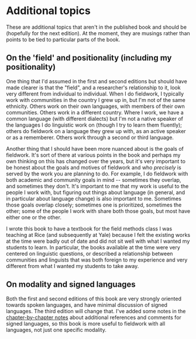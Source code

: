 # Additional topics

These are additional topics that aren't in the published book and should be (hopefully for the next edition). At the moment, they are musings rather than points to be tied to particular parts of the book.


## On the 'field' and positionality (including my positionality)

One thing that I'd assumed in the first and second editions but should have made clearer is that the "field", and a researcher's relationship to it, look very different from individual to individual. When I do fieldwork, I typically work with communities in the country I grew up in, but I'm not of the same ethnicity. Others work on their own languages, with members of their own communities. Others work in a different country. Where I work, we have a common language (with different dialects) but I'm not a native speaker of the languages I do linguistic work on (though I try to learn them fluently); others do fieldwork on a language they grew up with, as an active speaker or as a rememberer. Others work through a second or third language. 

Another thing that I should have been more nuanced about is the goals of fieldwork. It's sort of there at various points in the book and perhaps my own thinking on this has changed over the years, but it's very important to be honest about the goals and motives of fieldwork and who *precisely* is served by the work you are planning to do. For example, I do fieldwork with both academic and community goals in mind -- sometimes they overlap, and sometimes they don't. It's important to me that my work is useful to the people I work with, but figuring out things about language (in general, and in particular about language change) is also important to me. Sometimes those goals overlap closely; sometimes one is prioritized, sometimes the other; some of the people I work with share both those goals, but most have either one or the other. 

I wrote this book to have a textbook for the field methods class I was teaching at Rice (and subsequently at Yale) because I felt the existing works at the time were badly out of date and did not sit well with what I wanted my students to learn. In particular, the books available at the time were very centered on linguistic questions, or described a relationship between communities and linguists that was both foreign to my experience and very different from what I wanted my students to take away. 

## On modality and signed languages

Both the first and second editions of this book are very strongly oriented towards spoken languages, and have minimal discussion of signed languages. The third edition will change that. I've added some notes in the [chapter-by-chapter notes](chapters.md) about additional references and comments for signed languages, so this book is more useful to fieldwork with all languages, not just one specific modality.

